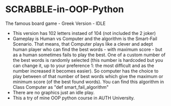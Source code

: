 # SCRABBLE-in-OOP-Python
The famous board game - Greek Version - IDLE

- This version has 102 letters instaed of 104 (not included the 2 joker)
- Gameplay is Human vs Computer  and the algorithm is the Smart-Fail Scenario. That means, that Computer plays like a clever and adept human player who can find the best words - with maximum score -  but as a human sometimes fails to play the best. One of a custom number of the best words is randomly selected (this number is hardcoded but you can change it, up to your preference 1: the most difficult and as the number increased it becomes easier). So computer has the choice to play between of that number of best words which give the maximum or minimum score (of the best found words). You can find this algorithm in Class Computer as "def smart_fail_algorithm"
- There are no graphics just an idle play.
- This a try of mine OOP python course in AUTH University. 

